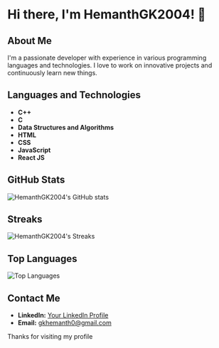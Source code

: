 # Hi there, I'm HemanthGK2004! 👋

## About Me
I'm a passionate developer with experience in various programming languages and technologies. I love to work on innovative projects and continuously learn new things.

## Languages and Technologies
- **C++**
- **C**
- **Data Structures and Algorithms**
- **HTML**
- **CSS**
- **JavaScript**
- **React JS**

## GitHub Stats
![HemanthGK2004's GitHub stats](https://github-readme-stats.vercel.app/api?username=HemanthGK2004&show_icons=true&theme=radical)

## Streaks
![HemanthGK2004's Streaks](https://github-readme-streak-stats.herokuapp.com/?user=HemanthGK2004&theme=radical)

## Top Languages
![Top Languages](https://github-readme-stats.vercel.app/api/top-langs/?username=HemanthGK2004&layout=compact&theme=radical)

## Contact Me
- **LinkedIn:** [Your LinkedIn Profile](https://www.linkedin.com/in/hemanthgk)
- **Email:** gkhemanth0@gmail.com

Thanks for visiting my profile
